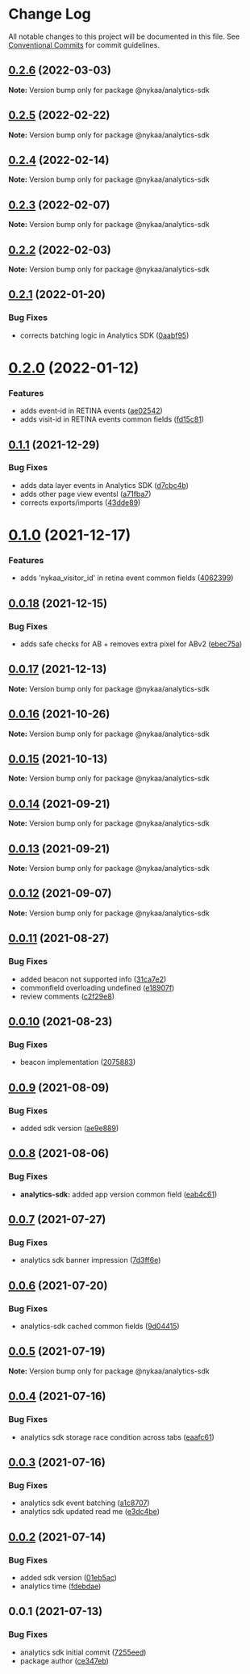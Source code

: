 # Change Log

All notable changes to this project will be documented in this file.
See [Conventional Commits](https://conventionalcommits.org) for commit guidelines.

## [0.2.6](https://github.com/Nykaa/fe-core/compare/@nykaa/analytics-sdk@0.2.5...@nykaa/analytics-sdk@0.2.6) (2022-03-03)

**Note:** Version bump only for package @nykaa/analytics-sdk





## [0.2.5](https://github.com/Nykaa/fe-core/compare/@nykaa/analytics-sdk@0.2.4...@nykaa/analytics-sdk@0.2.5) (2022-02-22)

**Note:** Version bump only for package @nykaa/analytics-sdk





## [0.2.4](https://github.com/Nykaa/fe-core/compare/@nykaa/analytics-sdk@0.2.3...@nykaa/analytics-sdk@0.2.4) (2022-02-14)

**Note:** Version bump only for package @nykaa/analytics-sdk





## [0.2.3](https://github.com/Nykaa/fe-core/compare/@nykaa/analytics-sdk@0.2.2...@nykaa/analytics-sdk@0.2.3) (2022-02-07)

**Note:** Version bump only for package @nykaa/analytics-sdk





## [0.2.2](https://github.com/Nykaa/fe-core/compare/@nykaa/analytics-sdk@0.2.1...@nykaa/analytics-sdk@0.2.2) (2022-02-03)

**Note:** Version bump only for package @nykaa/analytics-sdk





## [0.2.1](https://github.com/Nykaa/fe-core/compare/@nykaa/analytics-sdk@0.2.0...@nykaa/analytics-sdk@0.2.1) (2022-01-20)


### Bug Fixes

* corrects batching logic in Analytics SDK ([0aabf95](https://github.com/Nykaa/fe-core/commit/0aabf95d8ea67163d69fb6ac162334d18577018a))





# [0.2.0](https://github.com/Nykaa/fe-core/compare/@nykaa/analytics-sdk@0.1.1...@nykaa/analytics-sdk@0.2.0) (2022-01-12)


### Features

* adds event-id in RETINA events ([ae02542](https://github.com/Nykaa/fe-core/commit/ae025426f781a75ee8481ae305cc9b9f5e29ffb7))
* adds visit-id in RETINA events common fields ([fd15c81](https://github.com/Nykaa/fe-core/commit/fd15c818590d43a727cd0b4b5e358b9e524bf230))





## [0.1.1](https://github.com/Nykaa/fe-core/compare/@nykaa/analytics-sdk@0.1.0...@nykaa/analytics-sdk@0.1.1) (2021-12-29)


### Bug Fixes

* adds data layer events in Analytics SDK ([d7cbc4b](https://github.com/Nykaa/fe-core/commit/d7cbc4b15e82a7723cb0b00cd6b8d1a41e2b4c81))
* adds other page view eventsl ([a71fba7](https://github.com/Nykaa/fe-core/commit/a71fba79860139dac4ca303296a60845adb62f4e))
* corrects exports/imports ([43dde89](https://github.com/Nykaa/fe-core/commit/43dde89c3b096960234954c5e995b74d1179daeb))





# [0.1.0](https://github.com/Nykaa/fe-core/compare/@nykaa/analytics-sdk@0.0.18...@nykaa/analytics-sdk@0.1.0) (2021-12-17)


### Features

* adds 'nykaa_visitor_id' in retina event common fields ([4062399](https://github.com/Nykaa/fe-core/commit/40623993fc12a7c2f6e3da1c3d82dbc93977f15f))





## [0.0.18](https://github.com/Nykaa/fe-core/compare/@nykaa/analytics-sdk@0.0.17...@nykaa/analytics-sdk@0.0.18) (2021-12-15)


### Bug Fixes

* adds safe checks for AB + removes extra pixel for ABv2 ([ebec75a](https://github.com/Nykaa/fe-core/commit/ebec75a88185609c820a84bf1ca38e61f5fe0b0a))





## [0.0.17](https://github.com/Nykaa/fe-core/compare/@nykaa/analytics-sdk@0.0.16...@nykaa/analytics-sdk@0.0.17) (2021-12-13)

**Note:** Version bump only for package @nykaa/analytics-sdk





## [0.0.16](https://github.com/Nykaa/fe-core/compare/@nykaa/analytics-sdk@0.0.15...@nykaa/analytics-sdk@0.0.16) (2021-10-26)

**Note:** Version bump only for package @nykaa/analytics-sdk





## [0.0.15](https://github.com/Nykaa/fe-core/compare/@nykaa/analytics-sdk@0.0.14...@nykaa/analytics-sdk@0.0.15) (2021-10-13)

**Note:** Version bump only for package @nykaa/analytics-sdk





## [0.0.14](https://github.com/Nykaa/fe-core/compare/@nykaa/analytics-sdk@0.0.13...@nykaa/analytics-sdk@0.0.14) (2021-09-21)

**Note:** Version bump only for package @nykaa/analytics-sdk





## [0.0.13](https://github.com/Nykaa/fe-core/compare/@nykaa/analytics-sdk@0.0.12...@nykaa/analytics-sdk@0.0.13) (2021-09-21)

**Note:** Version bump only for package @nykaa/analytics-sdk





## [0.0.12](https://github.com/Nykaa/fe-core/compare/@nykaa/analytics-sdk@0.0.11...@nykaa/analytics-sdk@0.0.12) (2021-09-07)

**Note:** Version bump only for package @nykaa/analytics-sdk





## [0.0.11](https://github.com/Nykaa/fe-core/compare/@nykaa/analytics-sdk@0.0.10...@nykaa/analytics-sdk@0.0.11) (2021-08-27)


### Bug Fixes

* added beacon not supported info ([31ca7e2](https://github.com/Nykaa/fe-core/commit/31ca7e211c98047d895e16e7f9bec66d15a94061))
* commonfield overloading undefined ([e18907f](https://github.com/Nykaa/fe-core/commit/e18907fd6dc4c1225979d2c0646838465769afc4))
* review comments ([c2f29e8](https://github.com/Nykaa/fe-core/commit/c2f29e8fad2758dbcb8922c15fb6baa95ea97e84))





## [0.0.10](https://github.com/Nykaa/fe-core/compare/@nykaa/analytics-sdk@0.0.9...@nykaa/analytics-sdk@0.0.10) (2021-08-23)


### Bug Fixes

* beacon implementation ([2075883](https://github.com/Nykaa/fe-core/commit/2075883649ce5eb586d51a42470100a25abe64e7))





## [0.0.9](https://github.com/Nykaa/fe-core/compare/@nykaa/analytics-sdk@0.0.8...@nykaa/analytics-sdk@0.0.9) (2021-08-09)


### Bug Fixes

* added sdk version ([ae9e889](https://github.com/Nykaa/fe-core/commit/ae9e889ca51f6e689312513ae7710d14a273e0d8))





## [0.0.8](https://github.com/Nykaa/fe-core/compare/@nykaa/analytics-sdk@0.0.7...@nykaa/analytics-sdk@0.0.8) (2021-08-06)


### Bug Fixes

* **analytics-sdk:** added app version common field ([eab4c61](https://github.com/Nykaa/fe-core/commit/eab4c6199ef09cbf1a5f7aba8aff5501cd0b13b7))





## [0.0.7](https://github.com/Nykaa/fe-core/compare/@nykaa/analytics-sdk@0.0.6...@nykaa/analytics-sdk@0.0.7) (2021-07-27)


### Bug Fixes

* analytics sdk banner impression ([7d3ff6e](https://github.com/Nykaa/fe-core/commit/7d3ff6ef680adc77c4d28c6e996cd82d3be558d2))





## [0.0.6](https://github.com/Nykaa/fe-core/compare/@nykaa/analytics-sdk@0.0.5...@nykaa/analytics-sdk@0.0.6) (2021-07-20)


### Bug Fixes

* analytics-sdk cached common fields ([9d04415](https://github.com/Nykaa/fe-core/commit/9d04415525f5cee9de43f726b4e1f03aae7d6932))





## [0.0.5](https://github.com/Nykaa/fe-core/compare/@nykaa/analytics-sdk@0.0.4...@nykaa/analytics-sdk@0.0.5) (2021-07-19)

**Note:** Version bump only for package @nykaa/analytics-sdk





## [0.0.4](https://github.com/Nykaa/fe-core/compare/@nykaa/analytics-sdk@0.0.3...@nykaa/analytics-sdk@0.0.4) (2021-07-16)


### Bug Fixes

* analytics sdk storage race condition across tabs ([eaafc61](https://github.com/Nykaa/fe-core/commit/eaafc61e32b7450e740fce229f73f0e09d72c2a1))





## [0.0.3](https://github.com/Nykaa/fe-core/compare/@nykaa/analytics-sdk@0.0.2...@nykaa/analytics-sdk@0.0.3) (2021-07-16)


### Bug Fixes

* analytics sdk event batching ([a1c8707](https://github.com/Nykaa/fe-core/commit/a1c8707e49b065eeb367064135f0679e6c3ad083))
* analytics sdk updated read me ([e3dc4be](https://github.com/Nykaa/fe-core/commit/e3dc4beb7410775d6802069f2562539304f91464))





## [0.0.2](https://github.com/Nykaa/fe-core/compare/@nykaa/analytics-sdk@0.0.1...@nykaa/analytics-sdk@0.0.2) (2021-07-14)


### Bug Fixes

* added sdk version ([01eb5ac](https://github.com/Nykaa/fe-core/commit/01eb5acc31b2f70d3ce87b02ed8345ffd4f23351))
* analytics time ([fdebdae](https://github.com/Nykaa/fe-core/commit/fdebdae5de390b40a9225f80b1f6b384b0527bda))





## 0.0.1 (2021-07-13)


### Bug Fixes

* analytics sdk initial commit ([7255eed](https://github.com/Nykaa/fe-core/commit/7255eed7ecb428d6311ee910cc1aa7a4bcadee1f))
* package author ([ce347eb](https://github.com/Nykaa/fe-core/commit/ce347eb081201c788162554daf174b1399d71d98))
